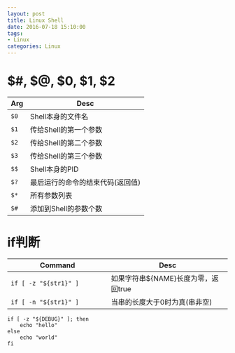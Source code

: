 ```yaml
---
layout: post
title: Linux Shell
date: 2016-07-18 15:10:00
tags:
- Linux
categories: Linux
---
```




# $#, $@, $0, $1, $2

|        Arg        |           Desc                       |
| ----------------- | ------------------------------------ |
| `$0`              | Shell本身的文件名                     |
| `$1`              | 传给Shell的第一个参数                 |
| `$2`              | 传给Shell的第二个参数                 |
| `$3`              | 传给Shell的第三个参数                 |
| `$$`              | Shell本身的PID                       |
| `$?`              | 最后运行的命令的结束代码(返回值)       |
| `$*`              | 所有参数列表                         |
| `$#`              | 添加到Shell的参数个数                 |


# if判断
|                  Command                   |                     Desc                          |
| ------------------------------------------ | ------------------------------------------------- |
| `if [ -z "${str1}" ]`                      | 如果字符串${NAME}长度为零，返回true                 |
| `if [ -n "${str1}" ]`　　　　　             | 当串的长度大于0时为真(串非空)                       |



```shell
if [ -z "${DEBUG}" ]; then
    echo "hello"
else
    echo "world"
fi
```

